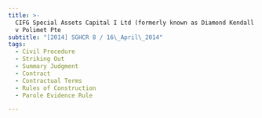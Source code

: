 ```yaml
---
title: >-
  CIFG Special Assets Capital I Ltd (formerly known as Diamond Kendall Limited)
  v Polimet Pte
subtitle: "[2014] SGHCR 8 / 16\_April\_2014"
tags:
  - Civil Procedure
  - Striking Out
  - Summary Judgment
  - Contract
  - Contractual Terms
  - Rules of Construction
  - Parole Evidence Rule

---
```


